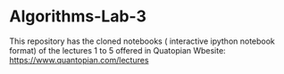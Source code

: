 # Algorithms-Lab-3
This repository has the cloned notebooks ( interactive ipython notebook format) of the lectures 1 to 5 offered in Quatopian 
Wbesite: https://www.quantopian.com/lectures
